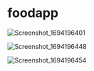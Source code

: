 # foodapp
![Screenshot_1694196401](https://github.com/eraybahcegulu/FoodApp/assets/84785201/aa4c9fe7-88b0-4ce1-aaf5-9426eb1f6b4d)

![Screenshot_1694196448](https://github.com/eraybahcegulu/FoodApp/assets/84785201/3c2d7053-9b3e-480b-a01a-afe7d58fe119)

![Screenshot_1694196454](https://github.com/eraybahcegulu/FoodApp/assets/84785201/2c660363-7495-423b-94bd-51fa48e860b2)
